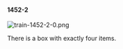 #### 1452-2
![train-1452-2-0.png](https://github.com/lil-lab/nlvr/raw/master/nlvr/train/images/44/train-1452-2-0.png "train-1452-2-0.png")

There is a box with exactly four items.